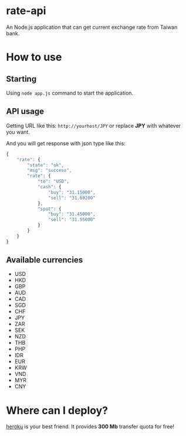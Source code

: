 # rate-api
An Node.js application that can get current exchange rate from Taiwan bank.

# How to use

## Starting
Using `node app.js` command to start the application.

## API usage
Getting URL like this: `http://yourhost/JPY` or replace **JPY** with whatever you want.

And you will get response with json type like this:
```javascript
{
    "rate": {
        "state": "ok",
        "msg": "success",
        "rate": {
            "to": "USD",
            "cash": {
                "buy": "31.15000",
                "sell": "31.69200"
            },
            "spot": {
                "buy": "31.45000",
                "sell": "31.55000"
            }
        }
    }
}
```

## Available currencies
- USD
- HKD
- GBP
- AUD
- CAD
- SGD
- CHF
- JPY
- ZAR
- SEK
- NZD
- THB
- PHP
- IDR
- EUR
- KRW
- VND
- MYR
- CNY

# Where can I deploy?

[heroku](https://www.heroku.com/) is your best friend.
It provides **300 Mb** transfer quota for free!
